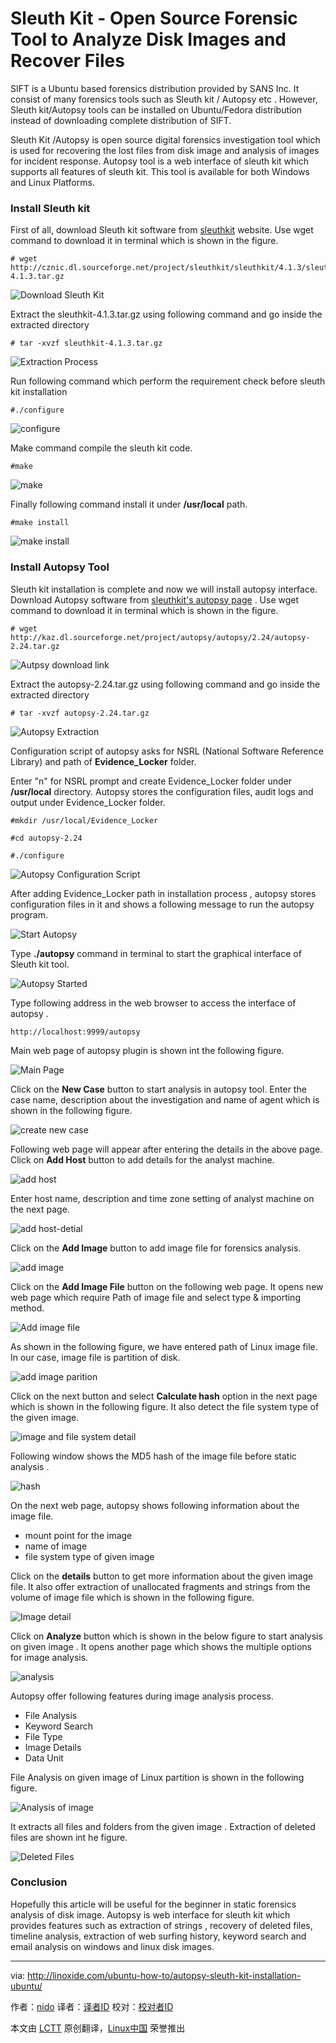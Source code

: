 Sleuth Kit - Open Source Forensic Tool to Analyze Disk Images and Recover Files
================================================================================
SIFT is a Ubuntu based forensics distribution provided by SANS Inc. It consist of many forensics tools such as Sleuth kit / Autopsy etc . However, Sleuth kit/Autopsy tools can be installed on Ubuntu/Fedora distribution  instead of downloading complete distribution of SIFT.

Sleuth Kit /Autopsy is open source digital forensics investigation tool which is used for recovering the lost files from disk image and analysis of images for incident response. Autopsy tool is a web interface of sleuth kit which supports all features of sleuth kit. This tool is available for both  Windows and Linux Platforms.

### Install Sleuth kit ###

First of all, download Sleuth kit software from [sleuthkit][1] website. Use wget command to download it in terminal which is shown in the figure.

    # wget http://cznic.dl.sourceforge.net/project/sleuthkit/sleuthkit/4.1.3/sleuthkit-4.1.3.tar.gz

![Download Sleuth Kit](http://blog.linoxide.com/wp-content/uploads/2015/03/download-sleuthkeit.png)

Extract the sleuthkit-4.1.3.tar.gz  using following command and go inside the extracted directory

    # tar -xvzf sleuthkit-4.1.3.tar.gz

![Extraction Process](http://blog.linoxide.com/wp-content/uploads/2015/03/extract.png)

Run following command which perform the requirement check before sleuth kit installation

    #./configure

![configure](http://blog.linoxide.com/wp-content/uploads/2015/03/configure.png)

Make command compile the sleuth kit code.

    #make

![make](http://blog.linoxide.com/wp-content/uploads/2015/03/make.png)

Finally following command install it under **/usr/local** path.

    #make install

![make install](http://blog.linoxide.com/wp-content/uploads/2015/03/make-install.png)

### Install Autopsy Tool ###

Sleuth kit installation is complete and now we will install autopsy interface. Download Autopsy software from [sleuthkit's autopsy page][2] . Use wget command to download it in terminal which is shown in the figure.

    # wget http://kaz.dl.sourceforge.net/project/autopsy/autopsy/2.24/autopsy-2.24.tar.gz

![Autpsy download link](http://blog.linoxide.com/wp-content/uploads/2015/03/autopsy.png)

Extract the autopsy-2.24.tar.gz  using following command and go inside the extracted directory

    # tar -xvzf autopsy-2.24.tar.gz

![Autopsy Extraction](http://blog.linoxide.com/wp-content/uploads/2015/03/Autopsy-extraction.png)

Configuration script of autopsy asks for NSRL (National Software Reference Library) and path of **Evidence_Locker** folder.

Enter "n" for NSRL prompt and create Evidence_Locker folder under **/usr/local** directory. Autopsy stores the configuration files, audit logs and output under Evidence_Locker folder.

    #mkdir /usr/local/Evidence_Locker

    #cd autopsy-2.24

    #./configure

![Autopsy Configuration Script](http://blog.linoxide.com/wp-content/uploads/2015/03/autopsy-configuration.png)

After adding Evidence_Locker path in installation process , autopsy stores configuration files in it and shows a following message to run the autopsy program.

![Start Autopsy](http://blog.linoxide.com/wp-content/uploads/2015/03/start-autopsy.png)

Type **./autopsy** command in terminal to start the graphical interface of Sleuth kit tool.

![Autopsy Started](http://blog.linoxide.com/wp-content/uploads/2015/03/autopsy-started.png)

Type following address in the web browser to access the interface of autopsy .

    http://localhost:9999/autopsy

Main web page of autopsy plugin is shown int the following figure.

![Main Page](http://blog.linoxide.com/wp-content/uploads/2015/03/main-interface.png)

Click on the **New Case** button to start analysis in autopsy tool. Enter the case name, description about the investigation and name of agent which is shown in the following figure.

![create new case](http://blog.linoxide.com/wp-content/uploads/2015/03/create-new-case1.png)

Following web page will appear  after entering the details in the above page. Click on **Add Host** button to add details for the analyst machine.

![add host](http://blog.linoxide.com/wp-content/uploads/2015/03/add-host1.png)

Enter host name, description and time zone setting of analyst machine on the next page.

![add host-detial](http://blog.linoxide.com/wp-content/uploads/2015/03/add-host-detial.png)

Click on the **Add Image** button to add image file for forensics analysis.

![add image](http://blog.linoxide.com/wp-content/uploads/2015/03/add-image.png)

Click on the **Add Image File** button on the following web page.  It opens new web page which require Path of image file and select  type  & importing method.

![Add image file](http://blog.linoxide.com/wp-content/uploads/2015/03/Add-image-file.png)

As shown in the following figure, we have entered path of Linux image file. In our case, image file is  partition of disk.

![add image parition](http://blog.linoxide.com/wp-content/uploads/2015/03/add-image-parition.png)

Click on the next button and select **Calculate hash** option in the next page which is shown in the following figure. It also detect the file system type of the given image.

![image and file system detail](http://blog.linoxide.com/wp-content/uploads/2015/03/image-and-file-system-detail.png)

Following window shows the MD5 hash of the image file before static analysis .

![hash](http://blog.linoxide.com/wp-content/uploads/2015/03/hash1.png)

On the next web page, autopsy shows following information about the image file.

- mount point for the image
- name of image
- file system type of given image

Click on the **details** button to get more information about the given image file. It also offer extraction of unallocated fragments and strings from the  volume of image file which is shown in the following figure.

![Image detail](http://blog.linoxide.com/wp-content/uploads/2015/03/image-details.png)

Click on **Analyze** button which is shown in the below figure to start analysis on given image  . It opens another page which shows the multiple options for image analysis.

![analysis](http://blog.linoxide.com/wp-content/uploads/2015/03/analysis1.png)

Autopsy offer following features during image analysis process.

- File Analysis
- Keyword Search
- File Type
- Image Details
- Data Unit

File Analysis on given  image of Linux partition is shown in the following figure.

![Analysis of image](http://blog.linoxide.com/wp-content/uploads/2015/03/Analysis-of-image.png)

It extracts all files and folders from the given image . Extraction of deleted files are shown int he figure.

![Deleted Files](http://blog.linoxide.com/wp-content/uploads/2015/03/deleted.png)

### Conclusion ###

Hopefully this article will be useful for the beginner in static forensics analysis of disk image. Autopsy is web interface for sleuth kit which provides features such as extraction of strings , recovery of deleted files, timeline analysis, extraction of web surfing history, keyword search and email analysis on windows and linux disk images.

--------------------------------------------------------------------------------

via: http://linoxide.com/ubuntu-how-to/autopsy-sleuth-kit-installation-ubuntu/

作者：[nido][a]
译者：[译者ID](https://github.com/译者ID)
校对：[校对者ID](https://github.com/校对者ID)

本文由 [LCTT](https://github.com/LCTT/TranslateProject) 原创翻译，[Linux中国](http://linux.cn/) 荣誉推出

[a]:http://linoxide.com/author/naveeda/
[1]:http://www.sleuthkit.org/sleuthkit/download.php
[2]:http://www.sleuthkit.org/autopsy/download.php
